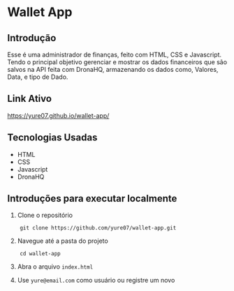 # Wallet App

## Introdução
Esse é uma administrador de finanças, feito com HTML, CSS e Javascript. Tendo o principal objetivo gerenciar e mostrar 
os dados financeiros que são salvos na API feita com DronaHQ, armazenando os dados como, Valores, Data, e tipo de Dado.

## Link Ativo
https://yure07.github.io/wallet-app/

## Tecnologias Usadas
- HTML
- CSS
- Javascript
- DronaHQ

## Introduções para executar localmente

1. Clone o repositório

```
    git clone https://github.com/yure07/wallet-app.git
```

2. Navegue até a pasta do projeto
```
    cd wallet-app
```

3. Abra o arquivo `index.html`

4. Use `yure@email.com` como usuário ou registre um novo